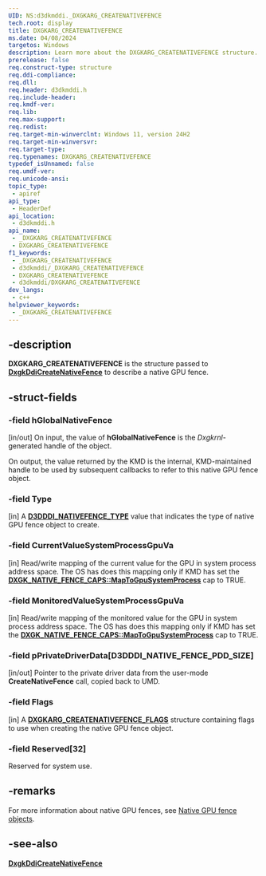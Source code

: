 ```yaml
---
UID: NS:d3dkmddi._DXGKARG_CREATENATIVEFENCE
tech.root: display
title: DXGKARG_CREATENATIVEFENCE
ms.date: 04/08/2024
targetos: Windows
description: Learn more about the DXGKARG_CREATENATIVEFENCE structure.
prerelease: false
req.construct-type: structure
req.ddi-compliance: 
req.dll: 
req.header: d3dkmddi.h
req.include-header: 
req.kmdf-ver: 
req.lib: 
req.max-support: 
req.redist: 
req.target-min-winverclnt: Windows 11, version 24H2
req.target-min-winversvr: 
req.target-type: 
req.typenames: DXGKARG_CREATENATIVEFENCE
typedef_isUnnamed: false
req.umdf-ver: 
req.unicode-ansi: 
topic_type:
 - apiref
api_type:
 - HeaderDef
api_location:
 - d3dkmddi.h
api_name:
 - _DXGKARG_CREATENATIVEFENCE
 - DXGKARG_CREATENATIVEFENCE
f1_keywords:
 - _DXGKARG_CREATENATIVEFENCE
 - d3dkmddi/_DXGKARG_CREATENATIVEFENCE
 - DXGKARG_CREATENATIVEFENCE
 - d3dkmddi/DXGKARG_CREATENATIVEFENCE
dev_langs:
 - c++
helpviewer_keywords:
 - _DXGKARG_CREATENATIVEFENCE
---
```


## -description

**DXGKARG_CREATENATIVEFENCE** is the structure passed to [**DxgkDdiCreateNativeFence**](nc-d3dkmddi-dxgkddi_createnativefence.md) to describe a native GPU fence.

## -struct-fields

### -field hGlobalNativeFence

[in/out] On input, the value of **hGlobalNativeFence** is the *Dxgkrnl*-generated handle of the object.

On output, the value returned by the KMD is the internal, KMD-maintained handle to be used by subsequent callbacks to refer to this native GPU fence object.

### -field Type

[in] A [**D3DDDI_NATIVEFENCE_TYPE**](../d3dukmdt/ne-d3dukmdt-d3dddi_nativefence_type.md) value that indicates the type of native GPU fence object to create.

### -field CurrentValueSystemProcessGpuVa

[in] Read/write mapping of the current value for the GPU in system process address space. The OS has does this mapping only if KMD has set the [**DXGK_NATIVE_FENCE_CAPS::MapToGpuSystemProcess**](ns-d3dkmddi-dxgk_native_fence_caps.md) cap to TRUE.

### -field MonitoredValueSystemProcessGpuVa

[in] Read/write mapping of the monitored value for the GPU in system process address space. The OS has does this mapping only if KMD has set the [**DXGK_NATIVE_FENCE_CAPS::MapToGpuSystemProcess**](ns-d3dkmddi-dxgk_native_fence_caps.md) cap to TRUE.

### -field pPrivateDriverData[D3DDDI_NATIVE_FENCE_PDD_SIZE]

[in/out] Pointer to the private driver data from the user-mode **CreateNativeFence** call, copied back to UMD.

### -field Flags

[in] A [**DXGKARG_CREATENATIVEFENCE_FLAGS**](ns-d3dkmddi-dxgkarg_createnativefence_flags.md) structure containing flags to use when creating the native GPU fence object.

### -field Reserved[32]

Reserved for system use.

## -remarks

For more information about native GPU fences, see [Native GPU fence objects](/windows-hardware/drivers/display/native-gpu-fence-objects).

## -see-also

[**DxgkDdiCreateNativeFence**](nc-d3dkmddi-dxgkddi_createnativefence.md)
